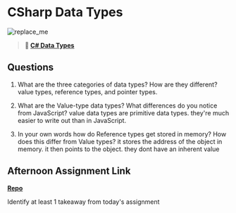 # CSharp Data Types

![replace_me](https://codeworks.blob.core.windows.net/public/assets/img/illustrations/placeholder.svg)

> **📖 [C# Data Types](https://codeworksacademy.com/fs-student-guide/resources/wk10/01-CSharp-Generics)**

## Questions

1. What are the three categories of data types? How are they different?
value types, reference types, and pointer types.

2. What are the Value-type data types? What differences do you notice from JavaScript?
 value data types are primitive data types. they're much easier to write out than in JavaScript.
3. In your own words how do Reference types get stored in memory? How does this differ from Value types?
 it stores the address of the object in memory. it then points to the object. they dont have an inherent value

## Afternoon Assignment Link

**[Repo](https://github.com/big-daddy-dom/rps)**

Identify at least 1 takeaway from today's assignment
